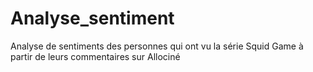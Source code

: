 # Analyse_sentiment
Analyse de sentiments des personnes qui ont vu la série Squid Game à partir de leurs commentaires sur Allociné
